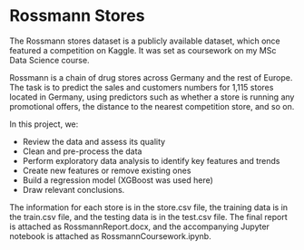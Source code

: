 # Rossmann Stores
The Rossmann stores dataset is a publicly available dataset, which once featured a competition on Kaggle. It was set as coursework on my MSc Data Science course.

Rossmann is a chain of drug stores across Germany and the rest of Europe. The task is to predict the sales and customers numbers for 1,115 stores located in Germany, using predictors such as whether a store is running any promotional offers, the distance to the nearest competition store, and so on.

In this project, we:
- Review the data and assess its quality
- Clean and pre-process the data
- Perform exploratory data analysis to identify key features and trends
- Create new features or remove existing ones
- Build a regression model (XGBoost was used here)
- Draw relevant conclusions.

The information for each store is in the store.csv file, the training data is in the train.csv file, and the testing data is in the test.csv file. The final report is attached as RossmannReport.docx, and the accompanying Jupyter notebook is attached as RossmannCoursework.ipynb.
